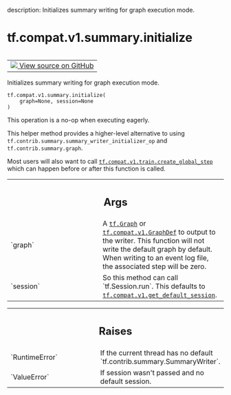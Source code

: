 description: Initializes summary writing for graph execution mode.

<div itemscope itemtype="http://developers.google.com/ReferenceObject">
<meta itemprop="name" content="tf.compat.v1.summary.initialize" />
<meta itemprop="path" content="Stable" />
</div>

# tf.compat.v1.summary.initialize

<!-- Insert buttons and diff -->

<table class="tfo-notebook-buttons tfo-api nocontent" align="left">
<td>
  <a target="_blank" href="https://github.com/tensorflow/tensorflow/blob/r2.4/tensorflow/python/ops/summary_ops_v2.py#L415-L454">
    <img src="https://www.tensorflow.org/images/GitHub-Mark-32px.png" />
    View source on GitHub
  </a>
</td>
</table>



Initializes summary writing for graph execution mode.

<pre class="devsite-click-to-copy prettyprint lang-py tfo-signature-link">
<code>tf.compat.v1.summary.initialize(
    graph=None, session=None
)
</code></pre>



<!-- Placeholder for "Used in" -->

This operation is a no-op when executing eagerly.

This helper method provides a higher-level alternative to using
`tf.contrib.summary.summary_writer_initializer_op` and
`tf.contrib.summary.graph`.

Most users will also want to call <a href="../../../../tf/compat/v1/train/create_global_step.md"><code>tf.compat.v1.train.create_global_step</code></a>
which can happen before or after this function is called.

<!-- Tabular view -->
 <table class="responsive fixed orange">
<colgroup><col width="214px"><col></colgroup>
<tr><th colspan="2"><h2 class="add-link">Args</h2></th></tr>

<tr>
<td>
`graph`
</td>
<td>
A <a href="../../../../tf/Graph.md"><code>tf.Graph</code></a> or <a href="../../../../tf/compat/v1/GraphDef.md"><code>tf.compat.v1.GraphDef</code></a> to output to the writer.
This function will not write the default graph by default. When
writing to an event log file, the associated step will be zero.
</td>
</tr><tr>
<td>
`session`
</td>
<td>
So this method can call `tf.Session.run`. This defaults
to <a href="../../../../tf/compat/v1/get_default_session.md"><code>tf.compat.v1.get_default_session</code></a>.
</td>
</tr>
</table>



<!-- Tabular view -->
 <table class="responsive fixed orange">
<colgroup><col width="214px"><col></colgroup>
<tr><th colspan="2"><h2 class="add-link">Raises</h2></th></tr>

<tr>
<td>
`RuntimeError`
</td>
<td>
If  the current thread has no default
`tf.contrib.summary.SummaryWriter`.
</td>
</tr><tr>
<td>
`ValueError`
</td>
<td>
If session wasn't passed and no default session.
</td>
</tr>
</table>

